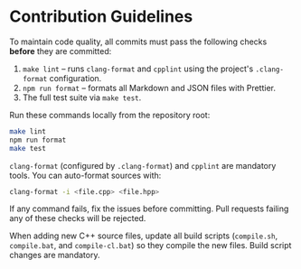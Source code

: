 # Contribution Guidelines

To maintain code quality, all commits must pass the following checks **before** they are committed:

1. `make lint` – runs `clang-format` and `cpplint` using the project's `.clang-format` configuration.
2. `npm run format` – formats all Markdown and JSON files with Prettier.
3. The full test suite via `make test`.

Run these commands locally from the repository root:

```bash
make lint
npm run format
make test
```

`clang-format` (configured by `.clang-format`) and `cpplint` are mandatory tools. You can auto-format sources with:

```bash
clang-format -i <file.cpp> <file.hpp>
```

If any command fails, fix the issues before committing. Pull requests failing any of these checks will be rejected.

When adding new C++ source files, update all build scripts (`compile.sh`, `compile.bat`, and `compile-cl.bat`) so they compile the new files. Build script changes are mandatory.
